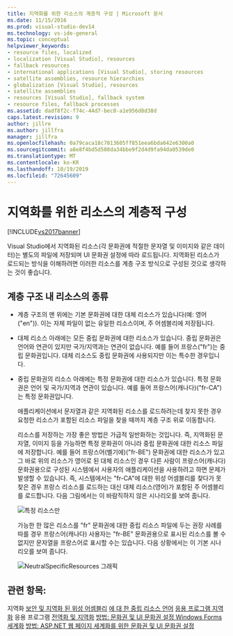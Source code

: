 ```yaml
---
title: 지역화를 위한 리소스의 계층적 구성 | Microsoft 문서
ms.date: 11/15/2016
ms.prod: visual-studio-dev14
ms.technology: vs-ide-general
ms.topic: conceptual
helpviewer_keywords:
- resource files, localized
- localization [Visual Studio], resources
- fallback resources
- international applications [Visual Studio], storing resources
- satellite assemblies, resource hierarchies
- globalization [Visual Studio], resources
- satellite assemblies
- resources [Visual Studio], fallback system
- resource files, fallback processes
ms.assetid: dadf8f2c-f74c-44d7-bec0-a1e956d8d38d
caps.latest.revision: 9
author: jillre
ms.author: jillfra
manager: jillfra
ms.openlocfilehash: 0a79caca18c7813605ff851eea6bda642e6300a0
ms.sourcegitcommit: a8e8f4bd5d508da34bbe9f2d4d9fa94da0539de0
ms.translationtype: MT
ms.contentlocale: ko-KR
ms.lasthandoff: 10/19/2019
ms.locfileid: "72645609"
---
```

# <a name="hierarchical-organization-of-resources-for-localization"></a>지역화를 위한 리소스의 계층적 구성
[!INCLUDE[vs2017banner](../includes/vs2017banner.md)]

Visual Studio에서 지역화된 리소스(각 문화권에 적절한 문자열 및 이미지와 같은 데이터)는 별도의 파일에 저장되며 UI 문화권 설정에 따라 로드됩니다. 지역화된 리소스가 로드되는 방식을 이해하려면 이러한 리소스를 계층 구조 방식으로 구성된 것으로 생각하는 것이 좋습니다.

## <a name="kinds-of-resources-in-the-hierarchy"></a>계층 구조 내 리소스의 종류

- 계층 구조의 맨 위에는 기본 문화권에 대한 대체 리소스가 있습니다(예: 영어("en")). 이는 자체 파일이 없는 유일한 리소스이며, 주 어셈블리에 저장됩니다.

- 대체 리소스 아래에는 모든 중립 문화권에 대한 리소스가 있습니다. 중립 문화권은 언어와 연관이 있지만 국가/지역과는 연관이 없습니다. 예를 들어 프랑스("fr")는 중립 문화권입니다. 대체 리소스도 중립 문화권에 사용되지만 이는 특수한 경우입니다.

- 중립 문화권의 리소스 아래에는 특정 문화권에 대한 리소스가 있습니다. 특정 문화권은 언어 및 국가/지역과 연관이 있습니다. 예를 들어 프랑스어(캐나다)("fr-CA")는 특정 문화권입니다.

  애플리케이션에서 문자열과 같은 지역화된 리소스를 로드하려는데 찾지 못한 경우 요청한 리소스가 포함된 리소스 파일을 찾을 때까지 계층 구조 위로 이동합니다.

  리소스를 저장하는 가장 좋은 방법은 가급적 일반화하는 것입니다. 즉, 지역화된 문자열, 이미지 등을 가능하면 특정 문화권이 아니라 중립 문화권에 대한 리소스 파일에 저장합니다. 예를 들어 프랑스어(벨기에)("fr-BE") 문화권에 대한 리소스가 있고 그 바로 위의 리소스가 영어로 된 대체 리소스인 경우 다른 사람이 프랑스어(캐나다) 문화권용으로 구성된 시스템에서 사용자의 애플리케이션을 사용하려고 하면 문제가 발생할 수 있습니다. 즉, 시스템에서는 "fr-CA"에 대한 위성 어셈블리를 찾다가 못 찾은 경우 프랑스 리소스를 로드하는 대신 대체 리소스(영어)가 포함된 주 어셈블리를 로드합니다. 다음 그림에서는 이 바람직하지 않은 시나리오를 보여 줍니다.

  ![특정 리소스만](../ide/media/vbspecificresourcesonly.gif "vbSpecificResourcesOnly")

  가능한 한 많은 리소스를 "fr" 문화권에 대한 중립 리소스 파일에 두는 권장 사례를 따를 경우 프랑스어(캐나다) 사용자는 "fr-BE" 문화권용으로 표시된 리소스를 볼 수 없지만 문자열을 프랑스어로 표시할 수는 있습니다. 다음 상황에서는 이 기본 시나리오를 보여 줍니다.

  ![NeutralSpecificResources 그래픽](../ide/media/vbneutralspecificresources.gif "vbNeutralSpecificResources")

## <a name="see-also"></a>관련 항목:
 지역화 [보안 및 지역화 된 위성 어셈블리](../ide/security-and-localized-satellite-assemblies.md) [에 대 한 중립 리소스 언어](../ide/neutral-resources-languages-for-localization.md) [응용 프로그램 지역화](../ide/localizing-applications.md) 응용 프로그램 [전역화 및 지역화](../ide/globalizing-and-localizing-applications.md) [방법: 문화권 및 UI 문화권 설정 Windows Forms 세계화](https://msdn.microsoft.com/694e049f-0b91-474a-9789-d35124f248f0) [방법: ASP.NET 웹 페이지 세계화를 위한 문화권 및 UI 문화권 설정](https://msdn.microsoft.com/library/76091f86-f967-4687-a40f-de87bd8cc9a0)

